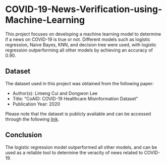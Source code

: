 # COVID-19-News-Verification-using-Machine-Learning

This project focuses on developing a machine learning model to determine if a news on COVID-19 is true or not. Different models such as logistic regression, Naive Bayes, KNN, and decision tree were used, with logistic regression outperforming all other models by achieving an accuracy of 0.90.

## Dataset
The dataset used in this project was obtained from the following paper:

- Author(s): Limeng Cui and Dongwon Lee
- Title: "CoAID: COVID-19 Healthcare Misinformation Dataset"
- Publication Year: 2020

Please note that the dataset is publicly available and can be accessed through the following [link](https://github.com/cuilimeng/CoAID).


## Conclusion
The logistic regression model outperformed all other models, and can be used as a reliable tool to determine the veracity of news related to COVID-19.

